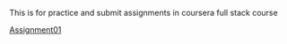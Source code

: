 This is for practice and submit assignments in coursera full stack course

[Assignment01](https://gsmperera.github.io/coursera-assignments/assignment01/)
